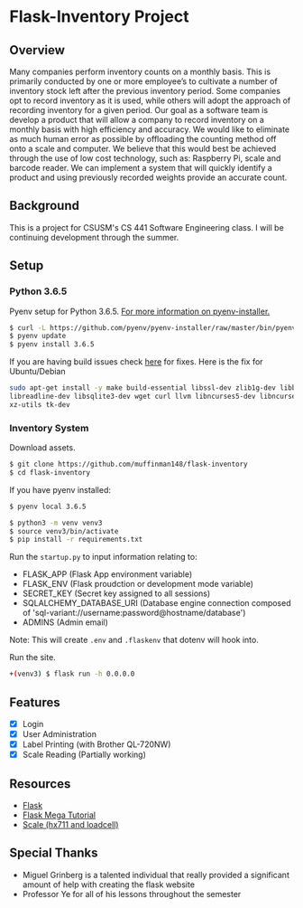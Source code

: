 # Flask-Inventory Project
## Overview
Many companies perform inventory counts on a monthly basis. This is primarily conducted by one or more employee’s to cultivate a number of inventory stock left after the previous inventory period. Some companies opt to record inventory as it is used, while others will adopt the approach of recording inventory for a given period. Our goal as a software team is develop a product that will allow a company to record inventory on a monthly basis with high efficiency and accuracy. We would like to eliminate as much human error as possible by offloading the counting method off onto a scale and computer. We believe that this would best be achieved through the use of low cost technology, such as: Raspberry Pi, scale and barcode reader. We can implement a system that will quickly identify a product and using previously recorded weights provide an accurate count. 

## Background
This is a project for CSUSM's CS 441 Software Engineering class. I will be continuing development through the summer.

## Setup

### Python 3.6.5
Pyenv setup for Python 3.6.5. [For more information on pyenv-installer.](https://github.com/pyenv/pyenv-installer)
```sh
$ curl -L https://github.com/pyenv/pyenv-installer/raw/master/bin/pyenv-installer | bash
$ pyenv update
$ pyenv install 3.6.5
```

If you are having build issues check [here](https://github.com/pyenv/pyenv/wiki/common-build-problems) for fixes. Here is the fix for Ubuntu/Debian
```sh
sudo apt-get install -y make build-essential libssl-dev zlib1g-dev libbz2-dev \
libreadline-dev libsqlite3-dev wget curl llvm libncurses5-dev libncursesw5-dev \
xz-utils tk-dev
```

### Inventory System

Download assets.
```sh
$ git clone https://github.com/muffinman148/flask-inventory
$ cd flask-inventory
```

If you have pyenv installed:
```sh
$ pyenv local 3.6.5
```

```sh
$ python3 -m venv venv3
$ source venv3/bin/activate 
$ pip install -r requirements.txt
```

Run the ``startup.py`` to input information relating to:
* FLASK_APP (Flask App environment variable)
* FLASK_ENV (Flask proudction or development mode variable)
* SECRET_KEY (Secret key assigned to all sessions)
* SQLALCHEMY_DATABASE_URI (Database engine connection composed of 'sql-variant://username:password@hostname/database')
* ADMINS (Admin email)

Note: This will create ``.env`` and ``.flaskenv`` that dotenv will hook into.

Run the site.
```sh
+(venv3) $ flask run -h 0.0.0.0
```

## Features
- [X] Login
- [X] User Administration
- [X] Label Printing (with Brother QL-720NW)
- [X] Scale Reading (Partially working)

## Resources
* [Flask](http://flask.pocoo.org/)
* [Flask Mega Tutorial](https://blog.miguelgrinberg.com/post/the-flask-mega-tutorial-part-i-hello-world)
* [Scale (hx711 and loadcell)](https://github.com/tatobari/hx711py)

## Special Thanks
* Miguel Grinberg is a talented individual that really provided a significant amount of help with creating the flask website
* Professor Ye for all of his lessons throughout the semester
